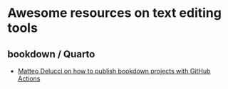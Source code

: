 # Awesome resources on text editing tools


## bookdown / Quarto

- [Matteo Delucci on how to publish bookdown projects with GitHub Actions](https://medium.com/@delucmat/how-to-publish-bookdown-projects-with-github-actions-on-github-pages-6e6aecc7331e)
